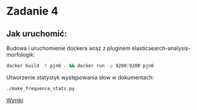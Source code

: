 # Zadanie 4

## Jak uruchomić:

Budowa i uruchomienie dockera wraz z pluginem elasticsearch-analysis-morfologik:

```bash
docker build -t pjn6 . && docker run -p 9200:9200 pjn6
```

Utworzenie statystyk występowania słow w dokumentach:
```bash
./make_frequence_stats.py
``` 

[Wyniki](main.ipynb)

